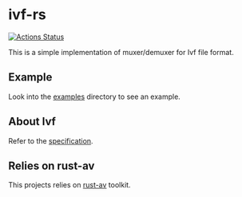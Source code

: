 # ivf-rs

[![Actions Status](https://github.com/rust-av/ivf-rs/workflows/ivf/badge.svg)](https://github.com/rust-av/ivf-rs/actions)

This is a simple implementation of muxer/demuxer for Ivf file format.

## Example

Look into the [examples](./examples) directory to see an example.

## About Ivf

Refer to the [specification](https://wiki.multimedia.cx/index.php/IVF).

## Relies on rust-av

This projects relies on [rust-av](https://github.com/rust-av/rust-av) toolkit.



